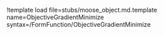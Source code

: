 !template load file=stubs/moose_object.md.template name=ObjectiveGradientMinimize syntax=/FormFunction/ObjectiveGradientMinimize
